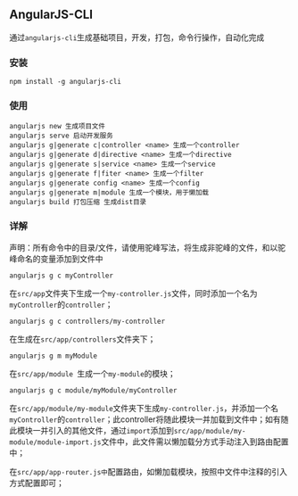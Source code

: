 ## AngularJS-CLI
通过`angularjs-cli`生成基础项目，开发，打包，命令行操作，自动化完成

### 安装
```
npm install -g angularjs-cli
```
### 使用
```
angularjs new 生成项目文件
angularjs serve 启动开发服务
angularjs g|generate c|controller <name> 生成一个controller
angularjs g|generate d|directive <name> 生成一个directive
angularjs g|generate s|service <name> 生成一个service
angularjs g|generate f|fiter <name> 生成一个filter
angularjs g|generate config <name> 生成一个config
angularjs g|generate m|module 生成一个模块，用于懒加载
angularjs build 打包压缩 生成dist目录
```
### 详解

声明：所有命令中的目录/文件，请使用驼峰写法，将生成非驼峰的文件，和以驼峰命名的变量添加到文件中

```
angularjs g c myController
```
在`src/app`文件夹下生成一个`my-controller.js`文件，同时添加一个名为`myController`的`controller`；

```
angularjs g c controllers/my-controller
```
在生成在`src/app/controllers`文件夹下；

```
angularjs g m myModule
```
在`src/app/module `生成一个`my-module`的模块；

```
angularjs g c module/myModule/myController
```
在`src/app/module/my-module`文件夹下生成`my-controller.js`，并添加一个名`myController`的`controller`；此controller将随此模块一并加载到文件中；如有随此模块一并引入的其他文件，通过`import`添加到`src/app/module/my-module/module-import.js`文件中，此文件需以懒加载分方式手动注入到路由配置中；


在`src/app/app-router.js中`配置路由，如懒加载模块，按照中文件中注释的引入方式配置即可；


